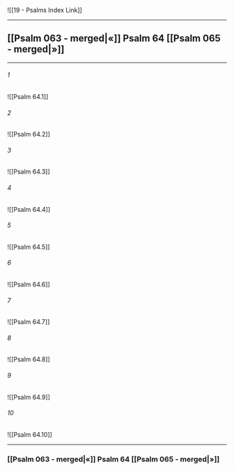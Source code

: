 ![[19 - Psalms Index Link]]

---
##  [[Psalm 063 - merged|«]] Psalm 64 [[Psalm 065 - merged|»]]

---

###### 1
![[Psalm 64.1]] 

###### 2
![[Psalm 64.2]] 

###### 3
![[Psalm 64.3]] 

###### 4
![[Psalm 64.4]]

###### 5 
![[Psalm 64.5]] 

###### 6
![[Psalm 64.6]] 

###### 7
![[Psalm 64.7]] 

###### 8
![[Psalm 64.8]] 

###### 9
![[Psalm 64.9]] 

###### 10
![[Psalm 64.10]] 


---
###  [[Psalm 063 - merged|«]] Psalm 64 [[Psalm 065 - merged|»]]